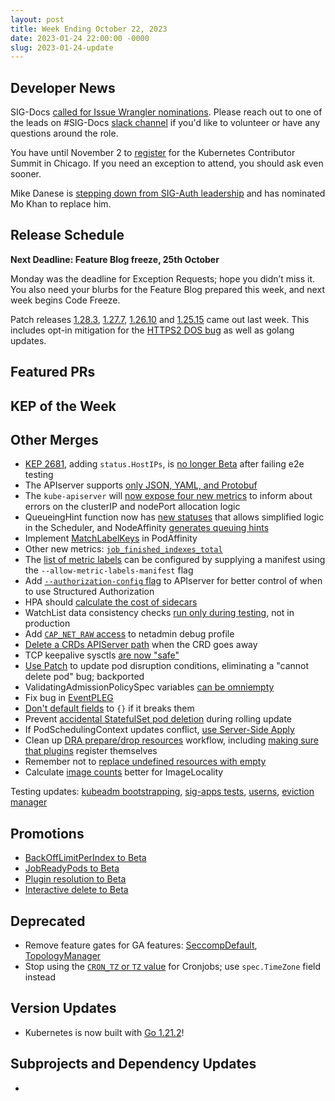 ```yaml
---
layout: post
title: Week Ending October 22, 2023
date: 2023-01-24 22:00:00 -0000
slug: 2023-01-24-update
---
```


## Developer News

SIG-Docs [called for Issue Wrangler nominations](https://groups.google.com/g/kubernetes-sig-docs/c/Nqhq-Tk9V7U/m/ttXN7ahEAwAJ). Please reach out to one of the  leads on #SIG-Docs [slack channel](https://slack.k8s.io) if you'd like to volunteer or have any questions around the role.

You have until November 2 to [register](https://www.kubernetes.dev/events/2023/kcsna/registration/) for the Kubernetes Contributor Summit in Chicago.  If you need an exception to attend, you should ask even sooner.

Mike Danese is [stepping down from SIG-Auth leadership](https://groups.google.com/a/kubernetes.io/g/dev/c/YbcO8tEk82U) and has nominated Mo Khan to replace him.

## Release Schedule

**Next Deadline: Feature Blog freeze, 25th October**

Monday was the deadline for Exception Requests; hope you didn’t miss it. You also need your blurbs for the Feature Blog prepared this week, and next week begins Code Freeze.

Patch releases [1.28.3](https://groups.google.com/g/kubernetes-announce/c/PLiWKzRQOds/m/TMBfN2zUAwAJ), [1.27.7](https://groups.google.com/g/kubernetes-announce/c/bRFcP62WLRg/m/qsKqQ2nUAwAJ), [1.26.10](https://groups.google.com/g/kubernetes-announce/c/R8L2sVaL6pc/m/jfI3amXUAwAJ) and [1.25.15](https://groups.google.com/g/kubernetes-announce/c/bpucSTga8NE/m/wd5eI2XUAwAJ) came out last week. This includes opt-in mitigation for the [HTTPS2 DOS bug](https://issue.k8s.io/121197) as well as golang updates.

## Featured PRs


## KEP of the Week


## Other Merges

* [KEP 2681](https://github.com/kubernetes/enhancements/issues/2681), adding `status.HostIPs`, is [no longer Beta](https://github.com/kubernetes/kubernetes/pull/121445) after failing e2e testing
* The APIserver supports [only JSON, YAML, and Protobuf](https://github.com/kubernetes/kubernetes/pull/121325)
* The `kube-apiserver` will [now expose four new metrics](https://github.com/kubernetes/kubernetes/pull/120843) to inform about errors on the
clusterIP and nodePort allocation logic
* QueueingHint function now has [new statuses](https://github.com/kubernetes/kubernetes/pull/119517) that allows simplified logic in the Scheduler, and NodeAffinity [generates queuing hints](https://github.com/kubernetes/kubernetes/pull/119155)
* Implement [MatchLabelKeys](https://github.com/kubernetes/kubernetes/pull/116065) in PodAffinity
* Other new metrics: [`job_finished_indexes_total`](https://github.com/kubernetes/kubernetes/pull/121292)
* The [list of metric labels](https://github.com/kubernetes/kubernetes/pull/118299) can be configured by supplying a manifest using the `--allow-metric-labels-manifest` flag
* Add [`--authorization-config` flag](https://github.com/kubernetes/kubernetes/pull/120154) to APIserver for better control of when to use Structured Authorization
* HPA should [calculate the cost of sidecars](https://github.com/kubernetes/kubernetes/pull/120001)
* WatchList data consistency checks [run only during testing](https://github.com/kubernetes/kubernetes/pull/121363), not in production
* Add [`CAP_NET_RAW` access](https://github.com/kubernetes/kubernetes/pull/118647) to netadmin debug profile
* [Delete a CRDs APIServer path](https://github.com/kubernetes/kubernetes/pull/121283) when the CRD goes away
* TCP keepalive sysctls [are now "safe"](https://github.com/kubernetes/kubernetes/pull/121240)
* [Use Patch](https://github.com/kubernetes/kubernetes/pull/121103) to update pod disruption conditions, eliminating a "cannot delete pod" bug; backported
* ValidatingAdmissionPolicySpec variables [can be omniempty](https://github.com/kubernetes/kubernetes/pull/121000)
* Fix bug in [EventPLEG](https://github.com/kubernetes/kubernetes/pull/120942)
* [Don't default fields](https://github.com/kubernetes/kubernetes/pull/120757) to `{}` if it breaks them
* Prevent [accidental StatefulSet pod deletion](https://github.com/kubernetes/kubernetes/pull/120731) during rolling update
* If PodSchedulingContext updates conflict, [use Server-Side Apply](https://github.com/kubernetes/kubernetes/pull/120534)
* Clean up [DRA prepare/drop resources](https://github.com/kubernetes/kubernetes/pull/120099) workflow, including [making sure that plugins](https://github.com/kubernetes/kubernetes/pull/118534) register themselves
* Remember not to [replace undefined resources with empty](https://github.com/kubernetes/kubernetes/pull/117615)
* Calculate [image counts](https://github.com/kubernetes/kubernetes/pull/116938) better for ImageLocality

Testing updates: [kubeadm bootstrapping](https://github.com/kubernetes/kubernetes/pull/121262), [sig-apps tests](https://github.com/kubernetes/kubernetes/pull/120951), [userns](https://github.com/kubernetes/kubernetes/pull/120232), [eviction manager](https://github.com/kubernetes/kubernetes/pull/120185)

## Promotions

* [BackOffLimitPerIndex to Beta](https://github.com/kubernetes/kubernetes/pull/121356)
* [JobReadyPods to Beta](https://github.com/kubernetes/kubernetes/pull/121302)
* [Plugin resolution to Beta](https://github.com/kubernetes/kubernetes/pull/120663)
* [Interactive delete to Beta](https://github.com/kubernetes/kubernetes/pull/120416)

## Deprecated

* Remove feature gates for GA features: [SeccompDefault](https://github.com/kubernetes/kubernetes/pull/121246), [TopologyManager](https://github.com/kubernetes/kubernetes/pull/121252)
* Stop using the [`CRON_TZ` or `TZ` value](https://github.com/kubernetes/kubernetes/pull/116252) for Cronjobs; use `spec.TimeZone` field instead

## Version Updates

* Kubernetes is now built with [Go 1.21.2](https://github.com/kubernetes/kubernetes/pull/121021)!

## Subprojects and Dependency Updates

*
